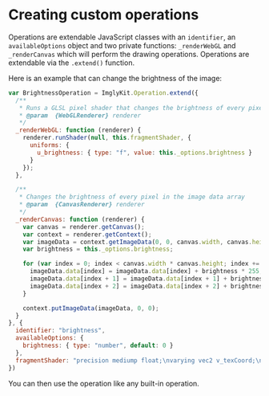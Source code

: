 # Creating custom operations

Operations are extendable JavaScript classes with an `identifier`, an
`availableOptions` object and two private functions: `_renderWebGL` and
`_renderCanvas` which will perform the drawing operations. Operations are
extendable via the `.extend()` function.

Here is an example that can change the brightness of the image:

```js
var BrightnessOperation = ImglyKit.Operation.extend({
  /**
   * Runs a GLSL pixel shader that changes the brightness of every pixel
   * @param  {WebGLRenderer} renderer
   */
  _renderWebGL: function (renderer) {
    renderer.runShader(null, this.fragmentShader, {
      uniforms: {
        u_brightness: { type: "f", value: this._options.brightness }
      }
    });
  },

  /**
   * Changes the brightness of every pixel in the image data array
   * @param  {CanvasRenderer} renderer
   */
  _renderCanvas: function (renderer) {
    var canvas = renderer.getCanvas();
    var context = renderer.getContext();
    var imageData = context.getImageData(0, 0, canvas.width, canvas.height);
    var brightness = this._options.brightness;

    for (var index = 0; index < canvas.width * canvas.height; index += 4) {
      imageData.data[index] = imageData.data[index] + brightness * 255;
      imageData.data[index + 1] = imageData.data[index + 1] + brightness * 255;
      imageData.data[index + 2] = imageData.data[index + 2] + brightness * 255;
    }

    context.putImageData(imageData, 0, 0);
  }
}, {
  identifier: "brightness",
  availableOptions: {
    brightness: { type: "number", default: 0 }
  },
  fragmentShader: "precision mediump float;\nvarying vec2 v_texCoord;\nuniform sampler2D u_image;\n\nuniform float u_brightness;\nvoid main() {\n  vec4 texColor = texture2D(u_image, v_texCoord);\n  gl_FragColor = vec4((texColor.rgb + vec3(u_brightness)), texColor.a);\n}"
})
```

You can then use the operation like any built-in operation.
